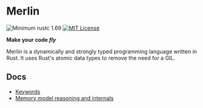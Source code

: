 # Merlin

![Minimum rustc 1.69](https://img.shields.io/badge/rustc-1.69-brightgreen)
[![MIT License](https://img.shields.io/badge/License-MIT-informational)](LICENSE)

**Make your code *fly***

Merlin is a dynamically and strongly typed programming language written in Rust. It uses Rust's atomic data types to remove the need for a GIL.

## Docs
- [Keywords](docs/keywords.md)
- [Memory model reasoning and internals](docs/memory_model.md)